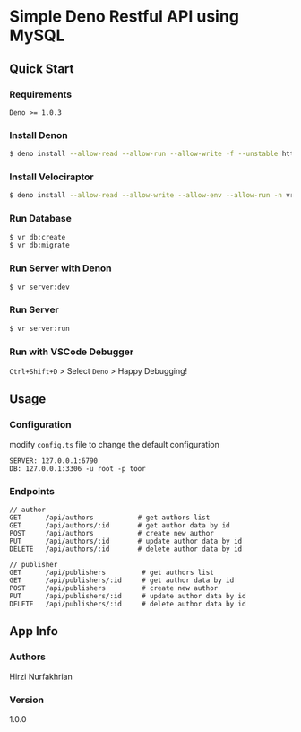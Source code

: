 # Simple Deno Restful API using MySQL

## Quick Start

### Requirements
```
Deno >= 1.0.3
```

### Install Denon
```sh
$ deno install --allow-read --allow-run --allow-write -f --unstable https://deno.land/x/denon/denon.ts
```

### Install Velociraptor

```sh
$ deno install --allow-read --allow-write --allow-env --allow-run -n vr https://deno.land/x/velociraptor/cli.ts
```

### Run Database

```sh
$ vr db:create
$ vr db:migrate
```

### Run Server with Denon
```sh
$ vr server:dev
```

### Run Server
```sh
$ vr server:run
```

### Run with VSCode Debugger
`Ctrl+Shift+D` > Select `Deno` > Happy Debugging!

## Usage

### Configuration
modify `config.ts` file to change the default configuration
```
SERVER: 127.0.0.1:6790
DB: 127.0.0.1:3306 -u root -p toor
```

### Endpoints
```
// author
GET      /api/authors           # get authors list
GET      /api/authors/:id       # get author data by id
POST     /api/authors           # create new author
PUT      /api/authors/:id       # update author data by id
DELETE   /api/authors/:id       # delete author data by id

// publisher
GET      /api/publishers         # get authors list
GET      /api/publishers/:id     # get author data by id
POST     /api/publishers         # create new author
PUT      /api/publishers/:id     # update author data by id
DELETE   /api/publishers/:id     # delete author data by id
```

## App Info

### Authors

Hirzi Nurfakhrian

### Version

1.0.0